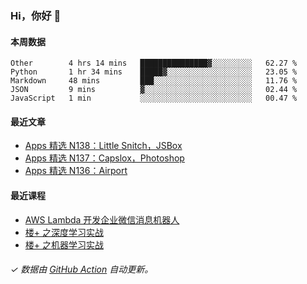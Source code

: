 ### Hi，你好 👋

#### 本周数据

<!--START_SECTION:waka-->
```text
Other        4 hrs 14 mins   ███████████████▓░░░░░░░░░   62.27 % 
Python       1 hr 34 mins    █████▓░░░░░░░░░░░░░░░░░░░   23.05 % 
Markdown     48 mins         ███░░░░░░░░░░░░░░░░░░░░░░   11.76 % 
JSON         9 mins          ▓░░░░░░░░░░░░░░░░░░░░░░░░   02.44 % 
JavaScript   1 min           ░░░░░░░░░░░░░░░░░░░░░░░░░   00.47 % 
```
<!--END_SECTION:waka-->

#### 最近文章

<!-- BLOG:START -->
- [Apps 精选 N138：Little Snitch，JSBox](http://huhuhang.com/post/product-hunt/product-hunt-n138)
- [Apps 精选 N137：Capslox，Photoshop](http://huhuhang.com/post/product-hunt/product-hunt-n137)
- [Apps 精选 N136：Airport](http://huhuhang.com/post/product-hunt/product-hunt-n136)
<!-- BLOG:END -->

#### 最近课程

<!-- SYL:START -->
- [AWS Lambda 开发企业微信消息机器人](https://lanqiao.cn/courses/2868)
- [楼+ 之深度学习实战](https://lanqiao.cn/courses/2617)
- [楼+ 之机器学习实战](https://lanqiao.cn/courses/2616)
<!-- SYL:END -->

###### ✓ 数据由 [GitHub Action](https://github.com/huhuhang/huhuhang/actions) 自动更新。
